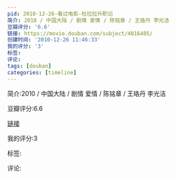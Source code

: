 ```yaml
---
pid: 2010-12-26-看过电影-杜拉拉升职记
简介: 2010 / 中国大陆 / 剧情 爱情 / 陈铭章 / 王珞丹 李光洁
豆瓣评分: '6.6'
链接: https://movie.douban.com/subject/4016485/
创建时间: '2010-12-26 11:46:33'
我的评分: '3'
标签:
评论:
tags: [douban]
categories: [timeline]
---
```

简介:2010 / 中国大陆 / 剧情 爱情 / 陈铭章 / 王珞丹 李光洁

豆瓣评分:6.6

[链接](https://movie.douban.com/subject/4016485/)

我的评分:3

标签:

评论:


